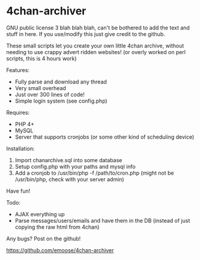 4chan-archiver
==============

GNU public license 3 blah blah blah, can't be bothered to add the text and stuff in here. If you use/modify this just give credit to the github.

These small scripts let you create your own little 4chan archive, without needing to use crappy advert ridden websites! (or overly worked on perl scripts, this is 4 hours work)

Features:

* Fully parse and download any thread
* Very small overhead
* Just over 300 lines of code!
* Simple login system (see config.php)

Requires:

* PHP 4+
* MySQL
* Server that supports cronjobs (or some other kind of scheduling device)

Installation:

1. Import chanarchive.sql into some database
2. Setup config.php with your paths and mysql info
3. Add a cronjob to /usr/bin/php -f /path/to/cron.php (might not be /usr/bin/php, check with your server admin)

Have fun!

Todo:
* AJAX everything up
* Parse messages/users/emails and have them in the DB (instead of just copying the raw html from 4chan)

Any bugs? Post on the github!

https://github.com/emoose/4chan-archiver